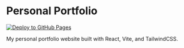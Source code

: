 # Personal Portfolio

[![Deploy to GitHub Pages](https://github.com/kskmr6390/personal-portfolio/actions/workflows/deploy.yml/badge.svg)](https://github.com/kskmr6390/personal-portfolio/actions/workflows/deploy.yml)

My personal portfolio website built with React, Vite, and TailwindCSS.

